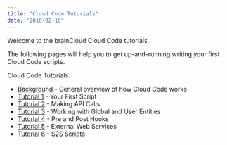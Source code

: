 ```yaml
---
title: "Cloud Code Tutorials"
date: "2016-02-16"
---
```


Welcome to the brainCloud Cloud Code tutorials.

The following pages will help you to get up-and-running writing your first Cloud Code scripts.

Cloud Code Tutorials:

- [Background](/learn/cloud-code-central/cloud-code-tutorials/cloud-code-tutorial-background/) \- General overview of how Cloud Code works
- [Tutorial 1](/learn/cloud-code-central/cloud-code-tutorials/cloud-code-tutorial1-your-first-script/) - Your First Script
- [Tutorial 2](/learn/cloud-code-central/cloud-code-tutorials/cloud-code-tutorial2-making-api-calls/) - Making API Calls
- [Tutorial 3](/learn/cloud-code-central/cloud-code-tutorials/cloud-code-tutorial3-working-with-entities/) - Working with Global and User Entities
- [Tutorial 4](/learn/cloud-code-central/cloud-code-tutorials/cloud-code-tutorial4-pre-and-post-hooks/) - Pre and Post Hooks
- [Tutorial 5](/learn/cloud-code-central/cloud-code-tutorials/cloud-code-tutorial5-external-web-service/) - External Web Services
- [Tutorial 6](/learn/cloud-code-central/cloud-code-tutorials/cloud-code-tutorial6-s2s-cloud-code-scripts/) - S2S Scripts

<DocCardList />
